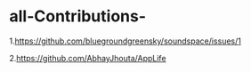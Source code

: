 # all-Contributions-
1.https://github.com/bluegroundgreensky/soundspace/issues/1

2.https://github.com/AbhayJhouta/AppLife
